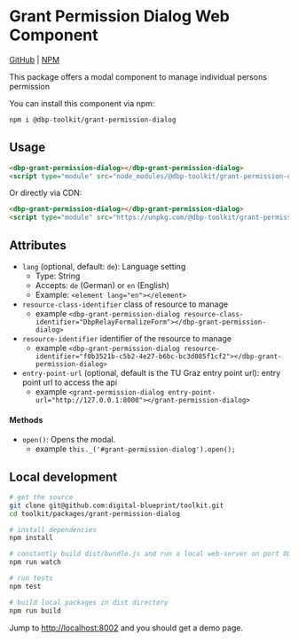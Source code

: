 # Grant Permission Dialog Web Component

[GitHub](https://github.com/digital-blueprint/toolkit/tree/main/packages/grant-permission-dialog) |
[NPM](https://www.npmjs.com/package/@dbp-toolkit/grant-permission-dialog)

This package offers a modal component to manage individual persons permission

You can install this component via npm:

```bash
npm i @dbp-toolkit/grant-permission-dialog
```

## Usage

```html
<dbp-grant-permission-dialog></dbp-grant-permission-dialog>
<script type="module" src="node_modules/@dbp-toolkit/grant-permission-dialogs/dist/index.js"></script>
```

Or directly via CDN:

```html
<dbp-grant-permission-dialog></dbp-grant-permission-dialog>
<script type="module" src="https://unpkg.com/@dbp-toolkit/grant-permission-dialog@0.1.0/dist/index.js"></script>
```

## Attributes

- `lang` (optional, default: `de`): Language setting
    - Type: String
    - Accepts: `de` (German) or `en` (English)
    - Example: `<element lang="en"></element>`
- `resource-class-identifier` class of resource to manage
    - example `<dbp-grant-permission-dialog resource-class-identifier="DbpRelayFormalizeForm"></dbp-grant-permission-dialog>`
- `resource-identifier` identifier of the resource to manage
    - example `<dbp-grant-permission-dialog resource-identifier="f0b3521b-c5b2-4e27-b6bc-bc3d085f1cf2"></dbp-grant-permission-dialog>`
- `entry-point-url` (optional, default is the TU Graz entry point url): entry point url to access the api
    - example `<grant-permission-dialog entry-point-url="http://127.0.0.1:8000"></grant-permission-dialog>`

#### Methods
- `open()`: Opens the modal.
    - example `this._('#grant-permission-dialog').open();`

## Local development

```bash
# get the source
git clone git@github.com:digital-blueprint/toolkit.git
cd toolkit/packages/grant-permission-dialog

# install dependencies
npm install

# constantly build dist/bundle.js and run a local web-server on port 8002
npm run watch

# run tests
npm test

# build local packages in dist directory
npm run build
```

Jump to <http://localhost:8002> and you should get a demo page.
